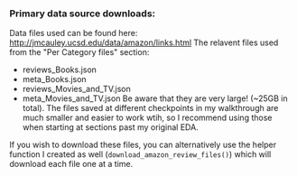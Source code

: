 ### Primary data source downloads:
Data files used can be found here: http://jmcauley.ucsd.edu/data/amazon/links.html
The relavent files used from the "Per Category files" section:
* reviews_Books.json
* meta_Books.json
* reviews_Movies_and_TV.json
* meta_Movies_and_TV.json
Be aware that they are very large! (~25GB in total). The files saved at different checkpoints in my walkthrough are much smaller and easier to work wtih, so I recommend using those when starting at sections past my original EDA. 

If you wish to download these files, you can alternatively use the helper function I created as well (```download_amazon_review_files()```) which will download each file one at a time.